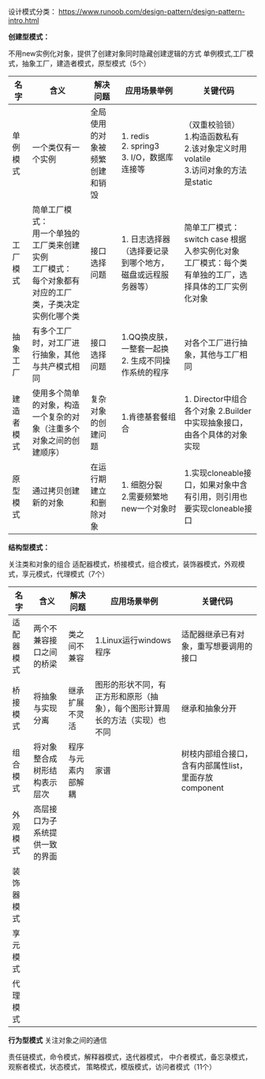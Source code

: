 设计模式分类：
https://www.runoob.com/design-pattern/design-pattern-intro.html

**创建型模式：**

不用new实例化对象，提供了创建对象同时隐藏创建逻辑的方式
单例模式,工厂模式，抽象工厂，建造者模式，原型模式（5个）

| 名字    | 含义                                                               | 解决问题            | 应用场景举例                                    | 关键代码                                                            |
|-------|------------------------------------------------------------------|-----------------|-------------------------------------------|-----------------------------------------------------------------|
| 单例模式  | 一个类仅有一个实例                                                        | 全局使用的对象被频繁创建和销毁 | 1. redis<br/>2. spring3<br/>3. I/O，数据库连接等 | （双重校验锁）<br/>1.构造函数私有<br/>2.该对象定义时用volatile<br/>3.访问对象的方法是static |
| 工厂模式  | 简单工厂模式：<br/>用一个单独的工厂类来创建实例<br/>工厂模式：<br/>每个对象都有对应的工厂类，子类决定实例化哪个类 | 接口选择问题          | 1. 日志选择器（选择要记录到哪个地方，磁盘或远程服务器等）            | 简单工厂模式：switch case 根据入参实例化对象<br/>工厂模式：每个类有单独的工厂，选择具体的工厂实例化对象    |
| 抽象工厂  | 有多个工厂时，对工厂进行抽象，其他与共产模式相同                                         | 接口选择问题          | 1.QQ换皮肤，一整套一起换<br/>2. 生成不同操作系统的程序       | 对各个工厂进行抽象，其他与工厂相同                                               |
| 建造者模式 | 使用多个简单的对象，构造一个复杂的对象（注重多个对象之间的创建顺序）                               | 复杂对象的创建问题       | 1.肯德基套餐组合<br/>                            | 1. Director中组合各个对象 2.Builder中实现抽象接口，由各个具体的对象实现                  |
| 原型模式  | 通过拷贝创建新的对象                                                       | 在运行期建立和删除对象     | 1. 细胞分裂<br/>2.需要频繁地new一个对象时               | 1.实现cloneable接口，如果对象中含有引用，则引用也要实现cloneable接口                    |

**结构型模式：**

关注类和对象的组合
适配器模式，桥接模式，组合模式，装饰器模式，外观模式，享元模式，代理模式（7个）

| 名字    | 含义              | 解决问题      | 应用场景举例                                 | 关键代码                              |
|-------|-----------------|-----------|----------------------------------------|-----------------------------------|
| 适配器模式 | 两个不兼容接口之间的桥梁    | 类之间不兼容    | 1.Linux运行windows程序                     | 适配器继承已有对象，重写想要调用的接口               |
| 桥接模式  | 将抽象与实现分离        | 继承扩展不灵活   | 图形的形状不同，有正方形和原形（抽象），每个图形计算周长的方法（实现）也不同 | 继承和抽象分开                           |
| 组合模式  | 将对象整合成树形结构表示层次  | 程序与元素内部解耦 | 家谱                                     | 树枝内部组合接口，含有内部属性list，里面存放component |
| 外观模式  | 高层接口为子系统提供一致的界面 |           |                                        |                                   |
| 装饰器模式 |                 |           |                                        |                                   |
| 享元模式  |                 |           |                                        |                                   |
| 代理模式  |                 |           |                                        |                                   |

**行为型模式**
关注对象之间的通信

责任链模式，命令模式，解释器模式，迭代器模式，
中介者模式，备忘录模式，观察者模式，状态模式，
策略模式，模版模式，访问者模式（11个）

